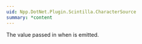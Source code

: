 ```yaml
---
uid: Npp.DotNet.Plugin.Scintilla.CharacterSource
summary: *content
---
```


The value passed in <xref href="Npp.DotNet.Plugin.ScNotification.CharacterSource" data-throw-if-not-resolved="false"></xref> when <xref href="Npp.DotNet.Plugin.SciMsg.SCN_CHARADDED" data-throw-if-not-resolved="false"></xref> is emitted.
